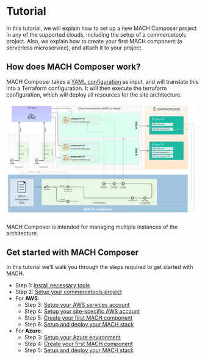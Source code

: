 # Tutorial

In this tutorial, we will explain how to set up a new MACH Composer project in
any of the supported clouds, including the setup of a commercetools project.
Also, we explain how to create your first MACH component (a serverless
microservice), and attach it to your project.

## How does MACH Composer work?

MACH Composer takes a [YAML configuration](../reference/syntax/index.md) as
input, and will translate this into a Terraform configuration. It will then
execute the terraform configuration, which will deploy all resources for the
site architecture.

[![MACH diagram](../_img/mach.png)](../_img/mach.png)

MACH Composer is intended for managing multiple instances of the architecture.

## Get started with MACH Composer

In this tutorial we'll walk you through the steps required to get started with MACH.

- Step 1: [Install necessary tools](./step-1-installation.md)
- Step 2: [Setup your commercetools project](./step-2-setup-ct.md)
- For **AWS**:
    - Step 3: [Setup your AWS services account](./aws/step-3-setup-aws-services.md)
    - Step 4: [Setup your site-specific AWS account](./aws/step-4-setup-aws-site.md)
    - Step 5: [Create your first MACH component](./aws/step-5-create-component.md)
    - Step 6: [Setup and deploy your MACH stack](./aws/step-6-create-mach-stack.md)
- For **Azure**:
    - Step 3: [Setup your Azure environment](./azure/step-3-setup-azure.md)
    - Step 4: [Create your first MACH component](./azure/step-4-create-component.md)
    - Step 5: [Setup and deploy your MACH stack](./azure/step-5-create-mach-stack.md)
